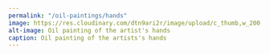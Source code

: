 ```yaml
---
permalink: "/oil-paintings/hands"
image: https://res.cloudinary.com/dtn9ari2r/image/upload/c_thumb,w_200,g_face/v1533736857/oils/hands.jpg
alt-image: Oil painting of the artist's hands
caption: Oil painting of the artists's hands
---
```



